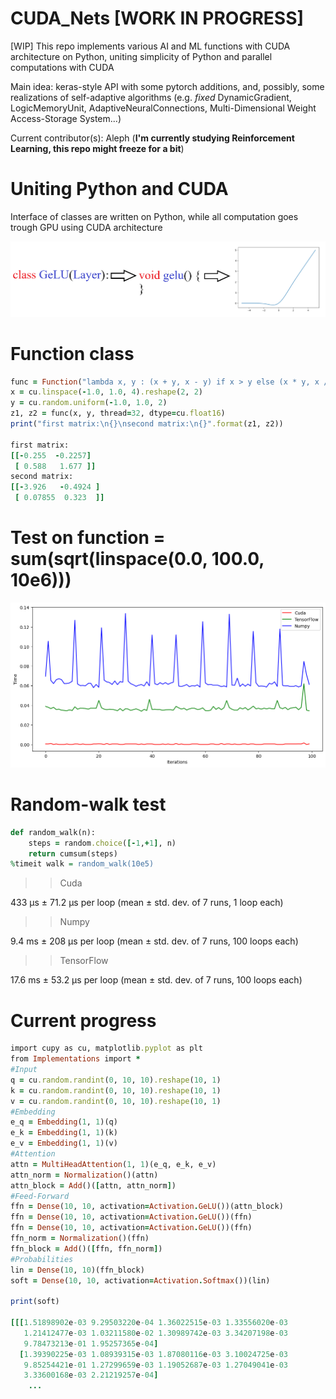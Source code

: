 # CUDA_Nets [WORK IN PROGRESS]
[WIP] This repo implements various AI and ML functions with CUDA architecture on Python, uniting simplicity of Python and parallel computations with CUDA

Main idea: keras-style API with some pytorch additions, and, possibly, some realizations of self-adaptive algorithms (e.g. *fixed* DynamicGradient, LogicMemoryUnit, AdaptiveNeuralConnections, Multi-Dimensional Weight Access-Storage System...)

Current contributor(s): Aleph (**I'm currently studying Reinforcement Learning, this repo might freeze for a bit**)

# Uniting Python and CUDA

Interface of classes are written on Python, while all computation goes trough GPU using CUDA architecture

![merge](https://github.com/AlephVenXm/CUDA_Nets/blob/main/merge.png)

# Function class

```ruby
func = Function("lambda x, y : (x + y, x - y) if x > y else (x * y, x / y)")
x = cu.linspace(-1.0, 1.0, 4).reshape(2, 2)
y = cu.random.uniform(-1.0, 1.0, 2)
z1, z2 = func(x, y, thread=32, dtype=cu.float16)
print("first matrix:\n{}\nsecond matrix:\n{}".format(z1, z2))

first matrix:
[[-0.255  -0.2257]
 [ 0.588   1.677 ]]
second matrix:
[[-3.926   -0.4924 ]
 [ 0.07855  0.323  ]]
```

# Test on function = sum(sqrt(linspace(0.0, 100.0, 10e6)))

![compare](https://github.com/AlephVenXm/CUDA_Nets/blob/main/compare.png)

# Random-walk test

```ruby
def random_walk(n):
    steps = random.choice([-1,+1], n)
    return cumsum(steps)
%timeit walk = random_walk(10e5)
```

>> Cuda

433 μs ± 71.2 μs per loop (mean ± std. dev. of 7 runs, 1 loop each)

>> Numpy

9.4 ms ± 208 μs per loop (mean ± std. dev. of 7 runs, 100 loops each)

>> TensorFlow

17.6 ms ± 53.2 μs per loop (mean ± std. dev. of 7 runs, 100 loops each)

# Current progress

```ruby
import cupy as cu, matplotlib.pyplot as plt
from Implementations import *
#Input
q = cu.random.randint(0, 10, 10).reshape(10, 1)
k = cu.random.randint(0, 10, 10).reshape(10, 1)
v = cu.random.randint(0, 10, 10).reshape(10, 1)
#Embedding
e_q = Embedding(1, 1)(q)
e_k = Embedding(1, 1)(k)
e_v = Embedding(1, 1)(v)
#Attention
attn = MultiHeadAttention(1, 1)(e_q, e_k, e_v)
attn_norm = Normalization()(attn)
attn_block = Add()([attn, attn_norm])
#Feed-Forward
ffn = Dense(10, 10, activation=Activation.GeLU())(attn_block)
ffn = Dense(10, 10, activation=Activation.GeLU())(ffn)
ffn = Dense(10, 10, activation=Activation.GeLU())(ffn)
ffn_norm = Normalization()(ffn)
ffn_block = Add()([ffn, ffn_norm])
#Probabilities
lin = Dense(10, 10)(ffn_block)
soft = Dense(10, 10, activation=Activation.Softmax())(lin)

print(soft)

[[[1.51898902e-03 9.29503220e-04 1.36022515e-03 1.33556020e-03
   1.21412477e-03 1.03211580e-02 1.30989742e-03 3.34207198e-03
   9.78473213e-01 1.95257365e-04]
  [1.39390225e-03 1.08939315e-03 1.87080116e-03 3.10024725e-03
   9.85254421e-01 1.27299659e-03 1.19052687e-03 1.27049041e-03
   3.33600168e-03 2.21219257e-04]
    ...
```
